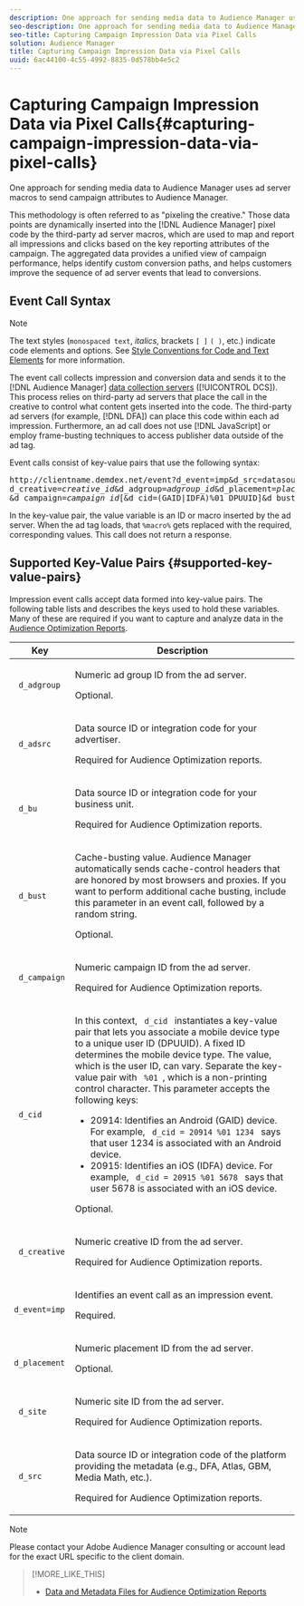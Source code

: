 ```yaml
---
description: One approach for sending media data to Audience Manager uses ad server macros to send campaign attributes to Audience Manager.
seo-description: One approach for sending media data to Audience Manager uses ad server macros to send campaign attributes to Audience Manager.
seo-title: Capturing Campaign Impression Data via Pixel Calls
solution: Audience Manager
title: Capturing Campaign Impression Data via Pixel Calls
uuid: 6ac44100-4c55-4992-8835-0d578bb4e5c2
---
```


# Capturing Campaign Impression Data via Pixel Calls{#capturing-campaign-impression-data-via-pixel-calls}

One approach for sending media data to Audience Manager uses ad server macros to send campaign attributes to Audience Manager.

This methodology is often referred to as "pixeling the creative." Those data points are dynamically inserted into the [!DNL Audience Manager] pixel code by the third-party ad server macros, which are used to map and report all impressions and clicks based on the key reporting attributes of the campaign. The aggregated data provides a unified view of campaign performance, helps identify custom conversion paths, and helps customers improve the sequence of ad server events that lead to conversions.

## Event Call Syntax

>[!NOTE]
>
>The text styles (`monospaced text`, *italics*, brackets `[ ]` `( )`, etc.) indicate code elements and options. See [Style Conventions for Code and Text Elements](../../reference/code-style-elements.md) for more information.

The event call collects impression and conversion data and sends it to the [!DNL Audience Manager] [data collection servers](/help/using/reference/system-components/components-data-collection.md) ([!UICONTROL DCS]). This process relies on third-party ad servers that place the call in the creative to control what content gets inserted into the code. The third-party ad servers (for example, [!DNL DFA]) can place this code within each ad impression. Furthermore, an ad call does not use [!DNL JavaScript] or employ frame-busting techniques to access publisher data outside of the ad tag.

Event calls consist of key-value pairs that use the following syntax:

<pre>
http://clientname.demdex.net/event?d_event=imp&d_src=datasource_id&d_site=siteID&
d_creative=<i>creative_id</i>&d_adgroup=<i>adgroup_id</i>&d_placement=<i>placement_id</i>
&d_campaign=<i>campaign_id</i>[&d_cid=(GAID|IDFA)%01 DPUUID]&d_bust=cache buster value
</pre>

In the key-value pair, the value variable is an ID or macro inserted by the ad server. When the ad tag loads, that `%macro%` gets replaced with the required, corresponding values. This call does not return a response.

## Supported Key-Value Pairs {#supported-key-value-pairs}

Impression event calls accept data formed into key-value pairs. The following table lists and describes the keys used to hold these variables. Many of these are required if you want to capture and analyze data in the [Audience Optimization Reports](../../reporting/audience-optimization-reports/audience-optimization-reports.md).

<table id="table_F068C4D49F7D4775924D3CA712BF15BA"> 
 <thead> 
  <tr> 
   <th colname="col1" class="entry"> Key </th> 
   <th colname="col2" class="entry"> Description </th> 
  </tr> 
 </thead>
 <tbody> 
  <tr> 
   <td colname="col1"> <code> d_adgroup </code> </td> 
   <td colname="col2"> <p>Numeric ad group ID from the ad server. </p> <p>Optional. </p> </td> 
  </tr> 
  <tr> 
   <td colname="col1"> <code> d_adsrc </code> </td> 
   <td colname="col2"> <p>Data source ID or integration code for your advertiser. </p> <p>Required for <span class="wintitle"> Audience Optimization </span> reports. </p> </td> 
  </tr> 
  <tr> 
   <td colname="col1"> <code> d_bu </code> </td> 
   <td colname="col2"> <p>Data source ID or integration code for your business unit. </p> <p>Required for <span class="wintitle"> Audience Optimization </span> reports. </p> </td> 
  </tr> 
  <tr> 
   <td colname="col1"> <p> <code> d_bust </code> </p> </td> 
   <td colname="col2"> <p>Cache-busting value. <span class="keyword"> Audience Manager </span> automatically sends cache-control headers that are honored by most browsers and proxies. If you want to perform additional cache busting, include this parameter in an event call, followed by a random string. </p> <p> Optional. </p> </td> 
  </tr> 
  <tr> 
   <td colname="col1"> <code> d_campaign </code> </td> 
   <td colname="col2"> <p>Numeric campaign ID from the ad server. </p> <p>Required for <span class="wintitle"> Audience Optimization </span> reports. </p> </td> 
  </tr> 
  <tr> 
   <td colname="col1"> <code> d_cid </code> </td> 
   <td colname="col2"> <p>In this context, <code> d_cid </code> instantiates a key-value pair that lets you associate a mobile device type to a unique user ID (DPUUID). A fixed ID determines the mobile device type. The value, which is the user ID, can vary. Separate the key-value pair with <code> %01 </code>, which is a non-printing control character. This parameter accepts the following keys: </p> 
    <ul id="ul_4D5D696D10B34615867AF3B64A938878"> 
     <li id="li_A4BD4B0C8C9443BF99075CDFACC013F6">20914: Identifies an Android (GAID) device. For example, <code> d_cid = 20914 %01 1234 </code> says that user 1234 is associated with an Android device. </li> 
     <li id="li_F83D7B3EC4D24D0187BFE639E2812B36">20915: Identifies an iOS (IDFA) device. For example, <code> d_cid = 20915 %01 5678 </code> says that user 5678 is associated with an iOS device. </li> 
    </ul> <p>Optional. </p> </td> 
  </tr> 
  <tr> 
   <td colname="col1"> <code> d_creative </code> </td> 
   <td colname="col2"> <p>Numeric creative ID from the ad server. </p> <p>Required for <span class="wintitle"> Audience Optimization </span> reports. </p> </td> 
  </tr> 
  <tr> 
   <td colname="col1"> <code> d_event=imp </code> </td> 
   <td colname="col2"> <p>Identifies an event call as an impression event. </p> <p>Required. </p> </td> 
  </tr> 
  <tr> 
   <td colname="col1"> <code> d_placement </code> </td> 
   <td colname="col2"> <p>Numeric placement ID from the ad server. </p> <p> Optional. </p> </td> 
  </tr> 
  <tr> 
   <td colname="col1"> <code> d_site </code> </td> 
   <td colname="col2"> <p>Numeric site ID from the ad server. </p> <p>Required for <span class="wintitle"> Audience Optimization </span> reports. </p> </td> 
  </tr> 
  <tr> 
   <td colname="col1"> <code> d_src </code> </td> 
   <td colname="col2"> <p>Data source ID or integration code of the platform providing the metadata (e.g., DFA,  Atlas, GBM, Media Math, etc.). </p> <p>Required for <span class="wintitle"> Audience Optimization </span> reports. </p> </td> 
  </tr> 
 </tbody> 
</table>

>[!NOTE]
>
>Please contact your Adobe Audience Manager consulting or account lead for the exact URL specific to the client domain.

>[!MORE_LIKE_THIS]
>
>* [Data and Metadata Files for Audience Optimization Reports](../../reporting/audience-optimization-reports/metadata-files-intro/metadata-files-intro.md)
